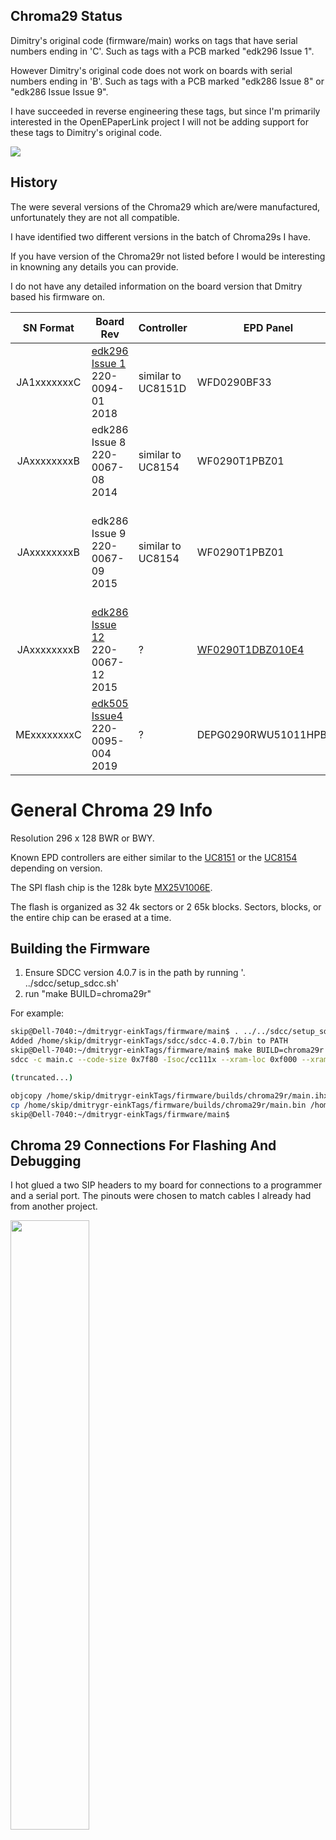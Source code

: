 ## Chroma29 Status

Dimitry's original code (firmware/main) works on tags that have serial
numbers ending in 'C'.  Such as tags with a PCB marked "edk296 Issue 1".

However Dimitry's original code does not work on boards with serial 
numbers ending in 'B'.  Such as tags with a PCB marked "edk286 Issue 8" 
or "edk286 Issue Issue 9". 

I have succeeded in reverse engineering these tags, but since I'm primarily 
interested in the OpenEPaperLink project I will not be adding support for
these tags to Dimitry's original code.

<img src="https://github.com/skiphansen/dmitrygr-einkTags/blob/master/assets/chroma29_working.jpg">

## History

The were several versions of the Chroma29 which are/were manufactured,
unfortunately they are not all compatible.  

I have identified two different versions in the batch of Chroma29s I have.

If you have version of the Chroma29r not listed before I would be interesting
in knowning any details you can provide.

I do not have any detailed information on the board version that Dmitry
based his firmware on.  

| SN Format | Board Rev | Controller | EPD Panel | Notes |
| :-: | - | - | - | - |
| JA1xxxxxxxC | [edk296 Issue 1](https://user-images.githubusercontent.com/1102694/112720670-0b763400-8f00-11eb-93ba-e635734bff6d.jpg)<br>220-0094-01<br>2018 |similar to UC8151D |WFD0290BF33| Rev used by Dmitry's original firwmare |
| JAxxxxxxxxB | edk286 Issue 8<br>220-0067-08<br>2014| similar to UC8154 | WF0290T1PBZ01 | Display is always enabled (nEnable is ignored)|
| JAxxxxxxxxB | edk286 Issue 9<br>220-0067-09<br>2015| similar to UC8154 | WF0290T1PBZ01|1. EPD pin 4&5 (VGL,VGH) are n/c<br>2. Q2 & Q3 added for nEnable|
| JAxxxxxxxxB | [edk286 Issue 12](https://cdn.discordapp.com/attachments/1106088696584876052/1224138482306383923/IMG_7029.jpg?ex=661c66cd&is=6609f1cd&hm=7af524d4f4b003dd10a8b7ce95a92a0cf92a4bd327b9f30f46a64a0cccc190c5&)<br>220-0067-12<br>2015| ? | [WF0290T1DBZ010E4](https://cdn.discordapp.com/attachments/1106088696584876052/1224144421122216006/IMG_7034.jpg?ex=661c6c55&is=6609f755&hm=d90167ec9b87c30f2444976c0114b9a9c4dbe3621faec07862d7b0640a72ddb0&) | |
| MExxxxxxxxC | [edk505 Issue4](https://cdn.discordapp.com/attachments/1134835190460583976/1220472054252568596/rn_image_picker_lib_temp_d4af2f14-4cf5-437b-97bc-031d243d11fb.jpg?ex=660f102d&is=65fc9b2d&hm=f0c94fa63e17d651fb66460a65a4276f1cfffa73e72e498f8f2392b036a9bf32&)<br>220-0095-004<br>2019| ? | DEPG0290RWU51011HPB1E|Processor is a CC1310 |
# General Chroma 29 Info

Resolution 296 x 128 BWR or BWY.

Known EPD controllers are either similar to the [UC8151](https://www.orientdisplay.com/wp-content/uploads/2022/09/UC8151C.pdf) or the [UC8154](https://v4.cecdn.yun300.cn/100001_1909185148/UC8154.pdf) depending on version.
                                                                                                
The SPI flash chip is the 128k byte [MX25V1006E](https://www.macronix.com/Lists/Datasheet/Attachments/8649/MX25V1006E,%202.5V,%201Mb,%20v1.5.pdf).

The flash is organized as 32 4k sectors or 2 65k blocks. Sectors, blocks, or 
the entire chip can be erased at a time.

## Building the Firmware

1. Ensure SDCC version 4.0.7 is in the path by running '. ../sdcc/setup_sdcc.sh'
2. run "make BUILD=chroma29r"

For example:

````bash
skip@Dell-7040:~/dmitrygr-einkTags/firmware/main$ . ../../sdcc/setup_sdcc.sh
Added /home/skip/dmitrygr-einkTags/sdcc/sdcc-4.0.7/bin to PATH
skip@Dell-7040:~/dmitrygr-einkTags/firmware/main$ make BUILD=chroma29r
sdcc -c main.c --code-size 0x7f80 -Isoc/cc111x --xram-loc 0xf000 --xram-size 0xda2 --model-medium -Icpu/8051 -mmcs51 --std-c2x --opt-code-size --peep-file cpu/8051/peep.def --fomit-frame-pointer -Iboard/chroma29r -Isoc/cc111x -Icpu/8051 -DBARCODE -I. -o main.rel

(truncated...)

objcopy /home/skip/dmitrygr-einkTags/firmware/builds/chroma29r/main.ihx /home/skip/dmitrygr-einkTags/firmware/builds/chroma29r/main.bin -I ihex -O binary
cp /home/skip/dmitrygr-einkTags/firmware/builds/chroma29r/main.bin /home/skip/dmitrygr-einkTags/firmware/prebuilt/chroma29r.bin
skip@Dell-7040:~/dmitrygr-einkTags/firmware/main$
````

## Chroma 29 Connections For Flashing And Debugging

I hot glued a two SIP headers to my board for connections to a programmer
and a serial port.  The pinouts were chosen to match cables I already had from 
another project.

<img src="https://github.com/skiphansen/dmitrygr-einkTags/blob/master/assets/chroma29_connections.png" width=50%>

## CC Debugger Connections

| SIP Pin | Test point | Signal | CC debugger pin | Wire color|
|-|-|-|-|-|
|1|TP8 | J3, GND |  1 | Black |
|2|TP5 | DC | 3 | Brown |
|3|TP4| J2, +VBAT | 2 <br>(and 9 to power <br>board from debugger) |Red|
|4|TP3 | DD | 4 |Yellow|
|5|TP2  | Reset_n | 7 |Orange|

## Debug Serial port Connections

Connecting a serial port to the Chroma is very handy for development 
but it is not needed if you just want to flash custom firmware.

| SIP Pin | Test point | Signal | FTDI |
|-|-|-|-|
|1|J3  | GND | Black |
|2|TP7 | Serial out | Yellow |
|3|TP9 | Serial in | Orange |


## Chroma 29 Test Points

| Test point | Signal | 
|:-:|-|
| TP2  | Reset_n |
|TP3 | DD |
|TP4| J2, +VBAT | 
|TP5 | DC | 
|TP6 | P0_1 |
|TP7 | P1.6 (Serial out) |
|TP8 | J3, GND |
|TP9 | P1_7 (Serial in) |
|TP10| J1.23 PREVGL ?|
|TP11 | J1.21 PREVGH ? |

## Logic Analyzer Connections for EPD Reverse Engineering

The Chroma 29 display was reverse engineered by capturing the EPD SPI bus while 
sending an image using [atc1441's Custom PriceTag Access Point](https://github.com/atc1441/E-Paper_Pricetags/tree/main/Custom_PriceTag_AccesPoint) 
to a tag running stock firmware.

| Signal | EPD pin | CC1110 pin | Logic Analyzer pin |
| -|-| -| - |
| GND | 18 |  - | 1 |
| MOSI | 14 | 34  | 2 |
| CLK | 13 | 36  | 3 |
| nReset |10 | 1  | 4 |
| nCS | 12 | 3  | 5|
| Busy | 9 | 4  | 6|
| D/nC | 11 | 13  | 7|
| nEnable | x | 12 | 8|

## UC8154 LUTs

The following tables were captured from the EPD SPI bus while sending an 
image using [atc1441's Custom PriceTag Access Point](https://github.com/atc1441/E-Paper_Pricetags/tree/main/Custom_PriceTag_AccesPoint) to
a tag running stock firmware.

|Table|Values|
|:-:|-|
|Vcom1 LUT<br>(Cmd 0x20)|0x01 0x01 0x01 0x03 0x04 0x09 0x06 0x06<br>0x0A 0x04 0x04 0x19 0x03 0x04 0x09 |
|White LUT<br>(Cmd 0x21)|0x01 0x01 0x01 0x03 0x84 0x09 0x86 0x46<br>0x0A 0x84 0x44 0x19 0x03 0x44 0x09 |
|Black LUT<br>(Cmd 0x22)|0x01 0x01 0x01 0x43 0x04 0x09 0x86 0x46<br>0x0A 0x84 0x44 0x19 0x83 0x04 0x09 |
|Gray1 LUT<br>(Cmd 0x23)||
|Gray2 LUT<br>(Cmd 0x24)||
|Vcom2 LUT<br>(Cmd 0x25)|0x0A 0x0A 0x01 0x02 0x14 0x0D 0x14 0x14<br>0x01 0x00 0x00 0x00 0x00 0x00 0x00|
|Red0 LUT<br>(Cmd 0x26)|0x4A 0x4A 0x01 0x82 0x54 0x0D 0x54 0x54<br>0x01 0x00 0x00 0x00 0x00 0x00 0x00 |
|Red1 LUT<br>(Cmd 0x27)|0x0A 0x0A 0x01 0x02 0x14 0x0D 0x14 0x14<br>0x01 0x00 0x00 0x00 0x00 0x00 0x00|


